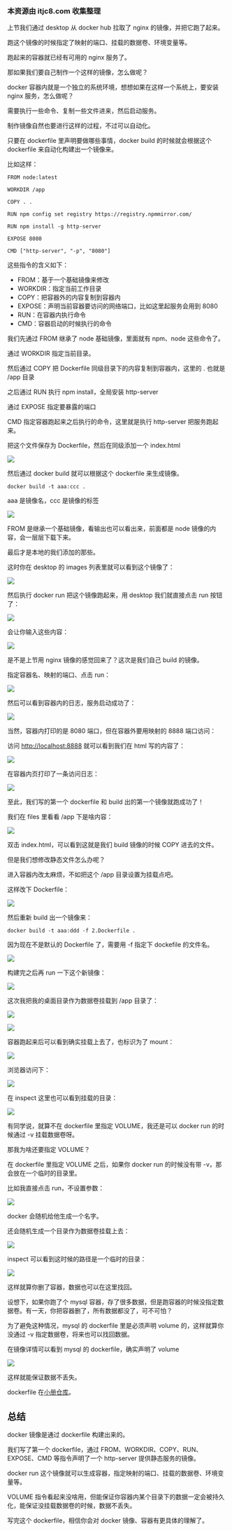 ### 本资源由 itjc8.com 收集整理
﻿上节我们通过 desktop 从 docker hub 拉取了 nginx 的镜像，并把它跑了起来。

跑这个镜像的时候指定了映射的端口、挂载的数据卷、环境变量等。

跑起来的容器就已经有可用的 nginx 服务了。

那如果我们要自己制作一个这样的镜像，怎么做呢？

docker 容器内就是一个独立的系统环境，想想如果在这样一个系统上，要安装 nginx 服务，怎么做呢？

需要执行一些命令、复制一些文件进来，然后启动服务。

制作镜像自然也要进行这样的过程，不过可以自动化。

只要在 dockerfile 里声明要做哪些事情，docker build 的时候就会根据这个 dockerfile 来自动化构建出一个镜像来。

比如这样：

    FROM node:latest

    WORKDIR /app

    COPY . .

    RUN npm config set registry https://registry.npmmirror.com/

    RUN npm install -g http-server

    EXPOSE 8080

    CMD ["http-server", "-p", "8080"]

这些指令的含义如下：

*   FROM：基于一个基础镜像来修改
*   WORKDIR：指定当前工作目录
*   COPY：把容器外的内容复制到容器内
*   EXPOSE：声明当前容器要访问的网络端口，比如这里起服务会用到 8080
*   RUN：在容器内执行命令
*   CMD：容器启动的时候执行的命令

我们先通过 FROM 继承了 node 基础镜像，里面就有 npm、node 这些命令了。

通过 WORKDIR 指定当前目录。

然后通过 COPY 把 Dockerfile 同级目录下的内容复制到容器内，这里的 . 也就是 /app 目录

之后通过 RUN 执行 npm install，全局安装 http-server

通过 EXPOSE 指定要暴露的端口

CMD 指定容器跑起来之后执行的命令，这里就是执行 http-server 把服务跑起来。

把这个文件保存为 Dockerfile，然后在同级添加一个 index.html

![](//liushuaiyang.oss-cn-shanghai.aliyuncs.com/nest-docs/image/第30章-1.png)

然后通过 docker build 就可以根据这个 dockerfile 来生成镜像。

    docker build -t aaa:ccc .

aaa 是镜像名，ccc 是镜像的标签

![](//liushuaiyang.oss-cn-shanghai.aliyuncs.com/nest-docs/image/第30章-2.png)

FROM 是继承一个基础镜像，看输出也可以看出来，前面都是 node 镜像的内容，会一层层下载下来。

最后才是本地的我们添加的那些。

这时你在 desktop 的 images 列表里就可以看到这个镜像了：

![](//liushuaiyang.oss-cn-shanghai.aliyuncs.com/nest-docs/image/第30章-3.png)

然后执行 docker run 把这个镜像跑起来，用 desktop 我们就直接点击 run 按钮了：

![](//liushuaiyang.oss-cn-shanghai.aliyuncs.com/nest-docs/image/第30章-4.png)

会让你输入这些内容：

![](//liushuaiyang.oss-cn-shanghai.aliyuncs.com/nest-docs/image/第30章-5.png)

是不是上节用 nginx 镜像的感觉回来了？这次是我们自己 build 的镜像。

指定容器名、映射的端口、点击 run：

![](//liushuaiyang.oss-cn-shanghai.aliyuncs.com/nest-docs/image/第30章-6.png)

然后可以看到容器内的日志，服务启动成功了：

![](//liushuaiyang.oss-cn-shanghai.aliyuncs.com/nest-docs/image/第30章-7.png)

当然，容器内打印的是 8080 端口，但在容器外要用映射的 8888 端口访问：

访问 <http://localhost:8888> 就可以看到我们在 html 写的内容了：

![](//liushuaiyang.oss-cn-shanghai.aliyuncs.com/nest-docs/image/第30章-8.png)

在容器内页打印了一条访问日志：

![](//liushuaiyang.oss-cn-shanghai.aliyuncs.com/nest-docs/image/第30章-9.png)

至此，我们写的第一个 dockerfile 和 build 出的第一个镜像就跑成功了！

我们在 files 里看看 /app 下是啥内容：

![](//liushuaiyang.oss-cn-shanghai.aliyuncs.com/nest-docs/image/第30章-10.png)

双击 index.html，可以看到这就是我们 build 镜像的时候 COPY 进去的文件。

但是我们想修改静态文件怎么办呢？

进入容器内改太麻烦，不如把这个 /app 目录设置为挂载点吧。

这样改下 Dockerfile：

![](//liushuaiyang.oss-cn-shanghai.aliyuncs.com/nest-docs/image/第30章-11.png)

然后重新 build 出一个镜像来：

    docker build -t aaa:ddd -f 2.Dockerfile .

因为现在不是默认的 Dockerfile 了，需要用 -f 指定下 dockefile 的文件名。

![](//liushuaiyang.oss-cn-shanghai.aliyuncs.com/nest-docs/image/第30章-12.png)

构建完之后再 run 一下这个新镜像：

![](//liushuaiyang.oss-cn-shanghai.aliyuncs.com/nest-docs/image/第30章-13.png)

这次我把我的桌面目录作为数据卷挂载到 /app 目录了：

![](//liushuaiyang.oss-cn-shanghai.aliyuncs.com/nest-docs/image/第30章-14.png)

![](//liushuaiyang.oss-cn-shanghai.aliyuncs.com/nest-docs/image/第30章-15.png)

容器跑起来后可以看到确实挂载上去了，也标识为了 mount：

![](//liushuaiyang.oss-cn-shanghai.aliyuncs.com/nest-docs/image/第30章-16.png)

浏览器访问下：

![](//liushuaiyang.oss-cn-shanghai.aliyuncs.com/nest-docs/image/第30章-17.png)

在 inspect 这里也可以看到挂载的目录：

![](//liushuaiyang.oss-cn-shanghai.aliyuncs.com/nest-docs/image/第30章-18.png)

有同学说，就算不在 dockerfile 里指定 VOLUME，我还是可以 docker run 的时候通过 -v 挂载数据卷呀。

那我为啥还要指定 VOLUME？

在 dockerfile 里指定 VOLUME 之后，如果你 docker run 的时候没有带 -v，那会放在一个临时的目录里。

比如我直接点击 run，不设置参数：

![](//liushuaiyang.oss-cn-shanghai.aliyuncs.com/nest-docs/image/第30章-19.png)

docker 会随机给他生成一个名字。

还会随机生成一个目录作为数据卷挂载上去：

![](//liushuaiyang.oss-cn-shanghai.aliyuncs.com/nest-docs/image/第30章-20.png)

inspect 可以看到这时候的路径是一个临时的目录：

![](//liushuaiyang.oss-cn-shanghai.aliyuncs.com/nest-docs/image/第30章-21.png)

这样就算你删了容器，数据也可以在这里找回。

设想下，如果你跑了个 mysql 容器，存了很多数据，但是跑容器的时候没指定数据卷。有一天，你把容器删了，所有数据都没了，可不可怕？

为了避免这种情况，mysql 的 dockerfile 里是必须声明 volume 的，这样就算你没通过 -v 指定数据卷，将来也可以找回数据。

在镜像详情可以看到 mysql 的 dockerfile，确实声明了 volume

![](//liushuaiyang.oss-cn-shanghai.aliyuncs.com/nest-docs/image/第30章-22.png)

这样就能保证数据不丢失。

dockerfile 在[小册仓库](https://github.com/QuarkGluonPlasma/nestjs-course-code/tree/main/docker-test)。

## 总结

docker 镜像是通过 dockerfile 构建出来的。

我们写了第一个 dockerfile，通过 FROM、WORKDIR、COPY、RUN、EXPOSE、CMD 等指令声明了一个 http-server 提供静态服务的镜像。

docker run 这个镜像就可以生成容器，指定映射的端口、挂载的数据卷、环境变量等。

VOLUME 指令看起来没啥用，但能保证你容器内某个目录下的数据一定会被持久化，能保证没挂载数据卷的时候，数据不丢失。

写完这个 dockerfile，相信你会对 docker 镜像、容器有更具体的理解了。
